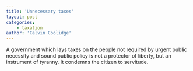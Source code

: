 ```yaml
---
title: 'Unnecessary taxes'
layout: post
categories:
    - taxation
author: 'Calvin Coolidge'
---
```


A government which lays taxes on the people not required by urgent public necessity and sound public policy is not a protector of liberty, but an instrument of tyranny. It condemns the citizen to servitude.
